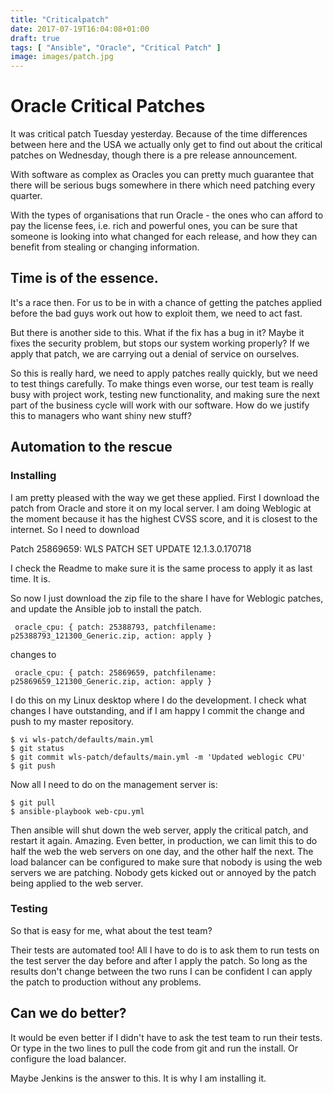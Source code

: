 ```yaml
---
title: "Criticalpatch"
date: 2017-07-19T16:04:08+01:00
draft: true
tags: [ "Ansible", "Oracle", "Critical Patch" ]
image: images/patch.jpg
---
```


# Oracle Critical Patches

It was critical patch Tuesday yesterday. Because of the time differences
between here and the USA we actually only get to find out about the critical
patches on Wednesday, though there is a pre release announcement.

With software as
complex as Oracles you can pretty much guarantee that
there will be serious bugs somewhere in there which need patching every
quarter. 

With the types of organisations that run Oracle - the ones who can afford
to pay the license fees, i.e. rich and powerful ones, you can be sure
that someone is looking into what changed for each release, and how they
can benefit from stealing or changing information.

## Time is of the essence.
It's a race then. For us to be in with a chance of getting the patches
applied before the bad guys work out how to exploit them, we need to act fast.

But there is another side to this. What if the fix has a bug in it? Maybe
it fixes the security problem, but stops our system working properly? If
we apply that patch, we are carrying out a denial of service on ourselves.

So this is really hard, we need to apply patches really quickly, but we need
to test things carefully. To make things even worse, our test team is really
busy with project work, testing new functionality, and making sure the next
part of the business cycle will work with our software. How do we justify
this to managers who want shiny new stuff? 

## Automation to the rescue
### Installing

I am pretty pleased with the way we get these applied. First I download
the patch from Oracle and store it on my local server. I am doing Weblogic
at the moment because it has the highest CVSS score, and it is closest to
the internet. So I need to download 	
	
Patch 25869659: WLS PATCH SET UPDATE 12.1.3.0.170718
		
I check the Readme to make sure it is the same process to apply it as last
time. It is.

So now I just download the zip file to the share I have for Weblogic patches,
and update the Ansible job to install the patch. 

`  oracle_cpu: { patch: 25388793, patchfilename: p25388793_121300_Generic.zip, action: apply } `

changes to

`  oracle_cpu: { patch: 25869659, patchfilename: p25869659_121300_Generic.zip, action: apply } `

I do this on my Linux desktop where I do the development. I check what changes
I have outstanding, and if I am happy I commit the change and push to my master
repository.

~~~~
$ vi wls-patch/defaults/main.yml 
$ git status
$ git commit wls-patch/defaults/main.yml -m 'Updated weblogic CPU'
$ git push
~~~~

Now all I need to do on the management server is:

~~~~
$ git pull
$ ansible-playbook web-cpu.yml
~~~~

Then ansible will shut down the web server, apply the critical patch, and
restart it again.  Amazing. Even better, in production, we can limit this to
do half the web the web servers on one day, and the other half the next.
The load balancer can be configured to make sure that nobody is using the
web servers we are patching. Nobody gets kicked out or annoyed by the
patch being applied to the web server.


### Testing
So that is easy for me, what about the test team?

Their tests are automated too! All I have to do is to ask them to run tests on the test
server the day before and after I apply the patch. So long as the results don't change
between the two runs I can be confident I can apply the patch to production without any
problems.


## Can we do better?

It would be even better if I didn't have to ask the test team to run their tests. Or type in
the two lines to pull the code from git and run the install. Or configure the load balancer.

Maybe Jenkins is the answer to this. It is why I am installing it.
